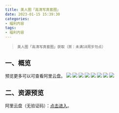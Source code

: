 ```yaml
---
title: 美人图「高清写真套图」
date: 2023-01-15 15:39:30
categories:
- 福利内容
tags:
- 福利内容
---
```



> `美人图「高清写真套图」获取（🈲️：未满18周岁勿点）`

## **一、概览**

预览更多可以可查看阿里云盘。
![](/assets/images/p1.PNG)
![](/assets/images/p2.PNG)
![](/assets/images/p3.PNG)
![](/assets/images/p4.PNG)
![](/assets/images/p5.PNG)
![](/assets/images/p6.PNG)
![](/assets/images/p7.PNG)
![](/assets/images/p8.PNG)
## **二、资源预览**
阿里云盘（无验证码）：[点击进入](https://www.aliyundrive.com/s/xvpe8aBT9aw)。














